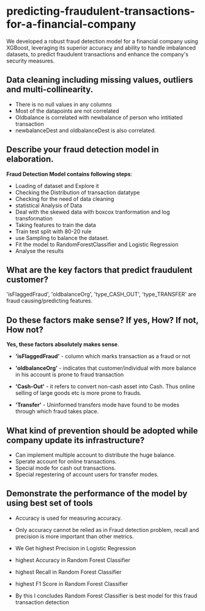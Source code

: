 # predicting-fraudulent-transactions-for-a-financial-company
We developed a robust fraud detection model for a financial company using XGBoost, leveraging its superior accuracy and ability to handle imbalanced datasets, to predict fraudulent transactions and enhance the company's security measures.
## Data cleaning including missing values, outliers and multi-collinearity.
 - There is no null values in any columns
 - Most of the datapoints are not correlated
 - Oldbalance is correlated with newbalance of person who intitiated transaction
 - newbalanceDest and oldbalanceDest is also correlated.

## Describe your fraud detection model in elaboration.
**Fraud Detection Model contains following steps**:

- Loading of dataset and Explore it
- Checking the Distribution of transaction datatype
- Checking for the need of data cleaning
- statistical Analysis of Data
- Deal with the skewed data with boxcox tranformation and log transformation
- Taking features to train the data
- Train test split with 80-20 rule
- use Sampling to balance the dataset.
- Fit the model to RandomForestClassifier and Logistic Regression
- Analyse the results
## What are the key factors that predict fraudulent customer?
'isFlaggedFraud', 'oldbalanceOrg', 'type_CASH_OUT', 'type_TRANSFER' are fraud causing/predicting features.
## Do these factors make sense? If yes, How? If not, How not?
**Yes, these factors absolutely makes sense**.

- **'isFlaggedFraud'** - column which marks transaction as a fraud or not

- **'oldbalanceOrg'** - indicates that customer/individual with more balance in his account is prone to fraud transaction

- **'Cash-Out'** - it refers to convert non-cash asset into Cash. Thus online selling of large goods etc is more prone to frauds.

- **'Transfer'** - Uninformed transfers mode have found to be modes through which fraud takes place.
## What kind of prevention should be adopted while company update its infrastructure?
- Can implement multiple account to distribute the huge balance.
- Sperate account for online transactions.
- Special mode for cash out transactions.
- Special regestering of account users for transfer modes.
## Demonstrate the performance of the model by using best set of tools

- Accuracy is used for measuring accuracy.

- Only accuracy cannot be relied as in Fraud detection problem, recall and precision is more important than other metrics.

- We Get highest Precision in Logistic Regression

- highest Accuracy in Random Forest Classifier

- highest Recall in Random Forest Classifier

- highest F1 Score in Random Forest Classifier

- By this I concludes Random Forest Classifier is best model for this fraud transaction detection
